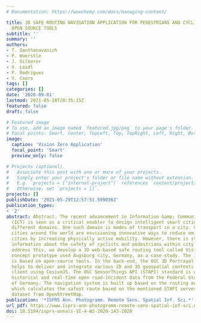 ```yaml
---
# Documentation: https://wowchemy.com/docs/managing-content/

title: 3D SAFE ROUTING NAVIGATION APPLICATION FOR PEDESTRIANS AND CYCLISTS BASED ON
  OPEN SOURCE TOOLS
subtitle: ''
summary: ''
authors:
- T. Santhanavanich
- P. Wuerstle
- J. Silberer
- V. Loidl
- P. Rodrigues
- V. Coors
tags: []
categories: []
date: '2020-09-01'
lastmod: 2021-05-28T20:35:15Z
featured: false
draft: false

# Featured image
# To use, add an image named `featured.jpg/png` to your page's folder.
# Focal points: Smart, Center, TopLeft, Top, TopRight, Left, Right, BottomLeft, Bottom, BottomRight.
image:
  caption: 'Vision Zero Application'
  focal_point: 'Smart'
  preview_only: false

# Projects (optional).
#   Associate this post with one or more of your projects.
#   Simply enter your project's folder or file name without extension.
#   E.g. `projects = ["internal-project"]` references `content/project/deep-learning/index.md`.
#   Otherwise, set `projects = []`.
projects: []
publishDate: '2021-05-29T12:57:51.599036Z'
publication_types:
- '2'
abstract: Abstract. The recent advancement in Information &amp; Communication Technology
  (ICT) is seen as a critical enabler to design intelligent smart cities targeting
  different domains. One such domain is modes of transport in a city. Currently, various
  cities around the world are envisioning innovative ways to reduce emissions in the
  cities by increasing physically active mobility. However, there is still limited
  information about the safety of cyclists and pedestrians within city limits. To
  address this, we develop a 3D web-based safe routing tool called Vision Zero. Our
  concept prototype used Augsburg city, Germany, as a case study. The implementation
  is based on open-source tools. In the back-end, the OGC 3D Portrayal Service standard
  helps to deliver and integrate various 2D and 3D geospatial contents on a web-based
  client using CesiumJS. The OGC SensorThings API (STAPI) standard is used to manage
  historical and real-time open road-incident data from the Federal Statistical Office
  of Germany. The navigation system is built up based on the routing engine pgRouting,
  which calculates the safest route based on the mentioned STAPI server and the road-network
  dataset from OpenStreetMap.
publication: '*ISPRS Ann. Photogramm. Remote Sens. Spatial Inf. Sci.*'
url_pdf: https://www.isprs-ann-photogramm-remote-sens-spatial-inf-sci.net/VI-4-W2-2020/143/2020/
doi: 10.5194/isprs-annals-VI-4-W2-2020-143-2020
---
```

